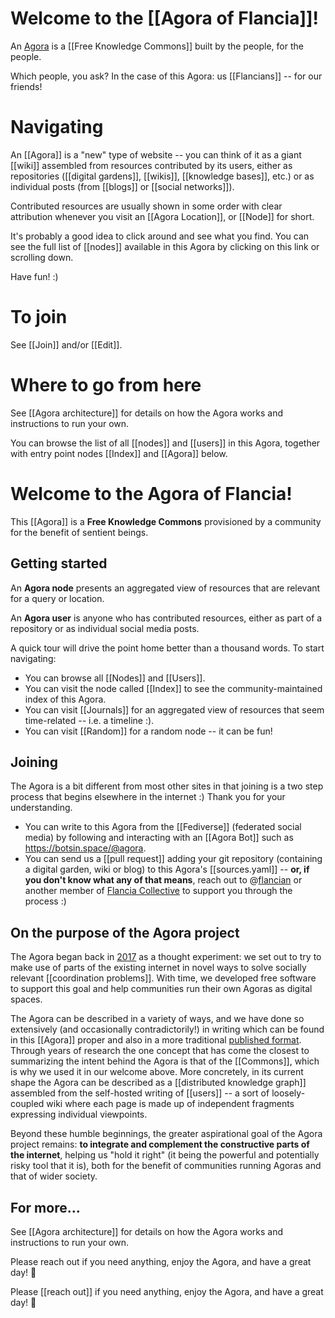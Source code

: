 # Welcome to the [[Agora of Flancia]]!

An [Agora](https://flancia.org/agora) is a [[Free Knowledge Commons]] built by the people, for the people.

Which people, you ask? In the case of this Agora: us [[Flancians]] -- for our friends!

# Navigating

An [[Agora]] is a "new" type of website -- you can think of it as a giant [[wiki]] assembled from resources contributed by its users, either as repositories ([[digital gardens]], [[wikis]], [[knowledge bases]], etc.) or as individual posts (from [[blogs]] or [[social networks]]).

Contributed resources are usually shown in some order with clear attribution whenever you visit an [[Agora Location]], or [[Node]] for short. 

It's probably a good idea to click around and see what you find. You can see the full list of [[nodes]] available in this Agora by clicking on this link or scrolling down.

Have fun! :)

# To join

See [[Join]] and/or [[Edit]].

# Where to go from here

See [[Agora architecture]] for details on how the Agora works and instructions to run your own.

You can browse the list of all [[nodes]] and [[users]] in this Agora, together with entry point nodes [[Index]] and [[Agora]] below.

# Welcome to the Agora of Flancia!

This [[Agora]] is a <strong>Free Knowledge Commons</strong> provisioned by a community for the benefit of sentient beings.

## Getting started

An <strong>Agora node</strong> presents an aggregated view of resources that are relevant for a query or location. 

An <strong>Agora user</strong> is anyone who has contributed resources, either as part of a repository or as individual social media posts.

A quick tour will drive the point home better than a thousand words. To start navigating:

- You can browse all [[Nodes]] and [[Users]].
- You can visit the node called [[Index]] to see the community-maintained index of this Agora.
- You can visit [[Journals]] for an aggregated view of resources that seem time-related -- i.e. a timeline :).
- You can visit [[Random]] for a random node -- it can be fun!

## Joining

The Agora is a bit different from most other sites in that joining is a two step process that begins elsewhere in the internet :) Thank you for your understanding.

- You can write to this Agora from the [[Fediverse]] (federated social media) by following and interacting with an [[Agora Bot]] such as <https://botsin.space/@agora>.
- You can send us a [[pull request]] adding your git repository (containing a digital garden, wiki or blog) to this Agora's [[sources.yaml]] -- <strong>or, if you don't know what any of that means</strong>, reach out to @[flancian](https://anagora.org/flancian) or another member of [Flancia Collective](https://anagora.org/flancia-collective) to support you through the process :)

## On the purpose of the Agora project

The Agora began back in [2017](https://flancia.org/agora) as a thought experiment: we set out to try to make use of parts of the existing internet in novel ways to solve socially relevant [[coordination problems]]. With time, we developed free software to support this goal and help communities run their own Agoras as digital spaces.

The Agora can be described in a variety of ways, and we have done so extensively (and occasionally contradictorily!) in writing which can be found in this [[Agora]] proper and also in a more traditional [published format](https://anagora.org/agora+chapter). Through years of research the one concept that has come the closest to summarizing the intent behind the Agora is that of the [[Commons]], which is why we used it in our welcome above. More concretely, in its current shape the Agora can be described as a [[distributed knowledge graph]] assembled from the self-hosted writing of [[users]] -- a sort of loosely-coupled wiki where each page is made up of independent fragments expressing individual viewpoints.

Beyond these humble beginnings, the greater aspirational goal of the Agora project remains: <strong>to integrate and complement the constructive parts of the internet</strong>, helping us "hold it right" (it being the powerful and potentially risky tool that it is), both for the benefit of communities running Agoras and that of wider society.

## For more…

See [[Agora architecture]] for details on how the Agora works and instructions to run your own.

Please reach out if you need anything, enjoy the Agora, and have a great day! 🍮

Please [[reach out]] if you need anything, enjoy the Agora, and have a great day! 🍮
